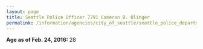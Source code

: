 ```yaml
---
layout: page
title: Seattle Police Officer 7791 Cameron B. Olinger
permalink: /information/agencies/city_of_seattle/seattle_police_department/copbook/7791/
---
```


**Age as of Feb. 24, 2016:** 28
